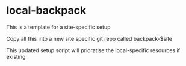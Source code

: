 local-backpack
===============================================

This is a template for a site-specific setup

Copy all this into a new site specific git repo called backpack-$site

This updated setup script will prioratise the local-specific resources if existing
